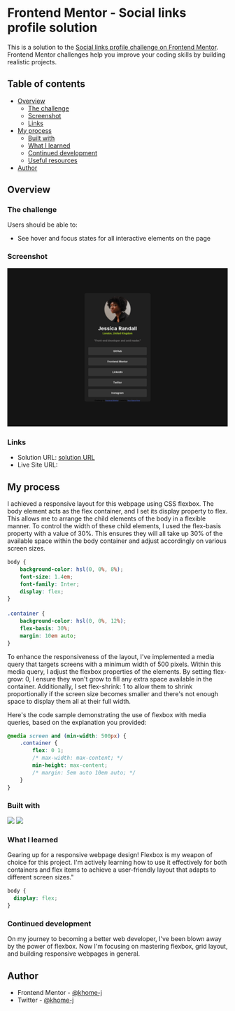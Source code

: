 # Frontend Mentor - Social links profile solution

This is a solution to the [Social links profile challenge on Frontend Mentor](https://www.frontendmentor.io/challenges/social-links-profile-UG32l9m6dQ). Frontend Mentor challenges help you improve your coding skills by building realistic projects. 

## Table of contents

- [Overview](#overview)
  - [The challenge](#the-challenge)
  - [Screenshot](#screenshot)
  - [Links](#links)
- [My process](#my-process)
  - [Built with](#built-with)
  - [What I learned](#what-i-learned)
  - [Continued development](#continued-development)
  - [Useful resources](#useful-resources)
- [Author](#author)


## Overview

### The challenge

Users should be able to:

- See hover and focus states for all interactive elements on the page

### Screenshot

![](/display.png)


### Links

- Solution URL: [solution URL ](https://github.com/khome-j/Social-Links-Page.git)
- Live Site URL: [](https://khome-j.github.io/Social-Links-Page/)

## My process
I achieved a responsive layout for this webpage using CSS flexbox. The body element acts as the flex container, and I set its display property to flex. This allows me to arrange the child elements of the body in a flexible manner. To control the width of these child elements, I used the flex-basis property with a value of 30%. This ensures they will all take up 30% of the available space within the body container and adjust accordingly on various screen sizes.

```css
body {
    background-color: hsl(0, 0%, 8%);
    font-size: 1.4em;
    font-family: Inter;
    display: flex;
}

.container {
    background-color: hsl(0, 0%, 12%);
    flex-basis: 30%;
    margin: 10em auto;
}
```
To enhance the responsiveness of the layout, I've implemented a media query that targets screens with a minimum width of 500 pixels. Within this media query, I adjust the flexbox properties of the elements. By setting flex-grow: 0, I ensure they won't grow to fill any extra space available in the container. Additionally, I set flex-shrink: 1 to allow them to shrink proportionally if the screen size becomes smaller and there's not enough space to display them all at their full width.

Here's the code sample demonstrating the use of flexbox with media queries, based on the explanation you provided:

```css
@media screen and (min-width: 500px) {
    .container {
        flex: 0 1;
        /* max-width: max-content; */
        min-height: max-content;
        /* margin: 5em auto 10em auto; */
    }
}
```

 
### Built with
<img src="https://img.shields.io/badge/HTML5-E34F26?style=for-the-badge&logo=html5&logoColor=white"/>

<img src="https://img.shields.io/badge/CSS3-1572B6?style=for-the-badge&logo=css3&logoColor=white"/>



### What I learned
Gearing up for a responsive webpage design! Flexbox is my weapon of choice for this project. I'm actively learning how to use it effectively for both containers and flex items to achieve a user-friendly layout that adapts to different screen sizes."

```css
body {
  display: flex;
}
```

### Continued development

On my journey to becoming a better web developer, I've been blown away by the power of flexbox. Now I'm focusing on mastering flexbox, grid layout, and building responsive webpages in general.


## Author

- Frontend Mentor - [@khome-j](https://www.frontendmentor.io/profile/khome-j)
- Twitter - [@khome-j](https://www.twitter.com/yourusername)



